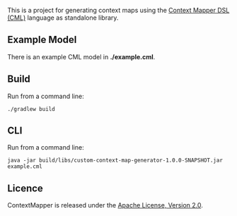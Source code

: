 This is a project for generating context maps using the [Context Mapper DSL (CML)](https://github.com/ContextMapper/context-mapper-dsl) language as standalone library.

## Example Model
There is an example CML model in **./example.cml**.

## Build

Run from a command line:
```
./gradlew build
```

## CLI

Run from a command line:
```
java -jar build/libs/custom-context-map-generator-1.0.0-SNAPSHOT.jar example.cml
```

## Licence
ContextMapper is released under the [Apache License, Version 2.0](http://www.apache.org/licenses/LICENSE-2.0).
